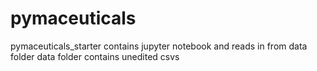 # pymaceuticals

pymaceuticals_starter contains jupyter notebook and reads in from data folder
data folder contains unedited csvs